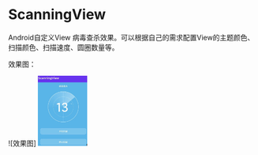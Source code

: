 # ScanningView

Android自定义View 病毒查杀效果。可以根据自己的需求配置View的主题颜色、扫描颜色、扫描速度、圆圈数量等。

效果图：


![效果图]
<img src="https://github.com/VincentStory/ScanningView/blob/master/1698028618986.jpg" width="100px">







